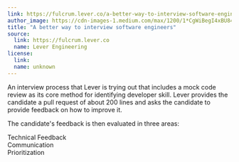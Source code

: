 ```yaml
---
link: https://fulcrum.lever.co/a-better-way-to-interview-software-engineers-fa9b5d2b5316
author_image: https://cdn-images-1.medium.com/max/1200/1*CgWiBegI4xBU84cau5XVkQ.jpeg
title: "A better way to interview software engineers"
source:
  link: https://fulcrum.lever.co
  name: Lever Engineering
license:
  link:
  name: unknown
---
```

<p>An interview process that Lever is trying out that includes a mock code review as its core method for identifying developer skill. Lever provides the candidate a pull request of about 200 lines and asks the candidate to provide feedback on how to improve it.</p>
<p>The candidate's feedback is then evaluated in three areas:</p>
<div class="ui bulleted link list">
  <div class="ui item">Technical Feedback</div>
  <div class="ui item">Communication</div>
  <div class="ui item">Prioritization</div>
</div>
